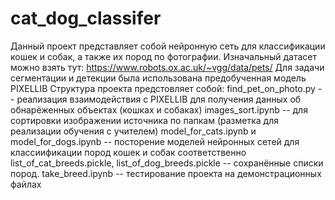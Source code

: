# cat_dog_classifer
Данный проект представляет собой нейронную сеть для классификации кошек и собак, а также их пород по фотографии.
Изначальный датасет можно взять тут: https://www.robots.ox.ac.uk/~vgg/data/pets/
Для задачи сегментации и детекции была использована предобученная модель PIXELLIB
Структура проекта предстовляет собой:
  find_pet_on_photo.py -- реализация взаимодействия с PIXELLIB для получения данных об обнарёженных объектах (кошках и собаках)
  images_sort.ipynb -- для сортировки изображении источника по папкам (разметка для реализации обучения с учителем)
  model_for_cats.ipynb и model_for_dogs.ipynb -- посторение моделей нейронных сетей для классиификации пород кошек и собак соответственно
  list_of_cat_breeds.pickle, list_of_dog_breeds.pickle -- сохранённые списки пород.
  take_breed.ipynb -- тестирование проекта на демонстрационных файлах
  
